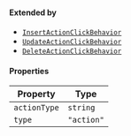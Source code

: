 #### Extended by

* [`InsertActionClickBehavior`](./api_html/InsertActionClickBehavior.md)
* [`UpdateActionClickBehavior`](./api_html/UpdateActionClickBehavior.md)
* [`DeleteActionClickBehavior`](./api_html/DeleteActionClickBehavior.md)

#### Properties

| Property                             | Type       |
| ------------------------------------ | ---------- |
| <a id="actiontype"></a> `actionType` | `string`   |
| <a id="type"></a> `type`             | `"action"` |

